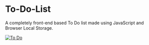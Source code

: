 # To-Do-List
A completely front-end based To Do list made using JavaScript and Browser Local Storage.

[![To Do](https://cdn.rawgit.com/sindresorhus/awesome/d7305f38d29fed78fa85652e3a63e154dd8e8829/media/badge.svg)](https://github.com/sindresorhus/awesome)
